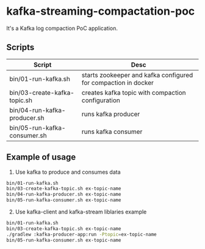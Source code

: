 kafka-streaming-compactation-poc
================================

It's a Kafka log compaction PoC application.

Scripts
-------

| Script                       | Desc                                                           |
| ---------------------------- | -------------------------------------------------------------- |
| bin/01-run-kafka.sh          | starts zookeeper and kafka configured for compaction in docker |
| bin/03-create-kafka-topic.sh | creates kafka topic with compaction configuration              |
| bin/04-run-kafka-producer.sh | runs kafka producer                                            |
| bin/05-run-kafka-consumer.sh | runs kafka consumer                                            |

Example of usage
----------------

 1. Use kafka to produce and consumes data
```sh
bin/01-run-kafka.sh
bin/03-create-kafka-topic.sh ex-topic-name
bin/04-run-kafka-producer.sh ex-topic-name
bin/05-run-kafka-consumer.sh ex-topic-name
```

 2. Use kafka-client and kafka-stream liblaries example
 ```sh
 bin/01-run-kafka.sh
 bin/03-create-kafka-topic.sh ex-topic-name
 ./gradlew :kafka-producer-app:run -Ptopic=ex-topic-name
 bin/05-run-kafka-consumer.sh ex-topic-name
 ```
